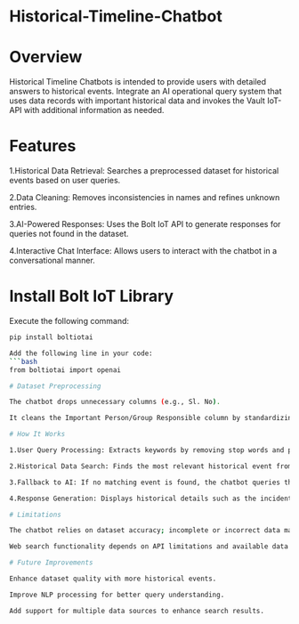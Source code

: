 # Historical-Timeline-Chatbot

# Overview

Historical Timeline Chatbots is intended to provide users with detailed answers to historical events. Integrate an AI operational query system that uses data records with important historical data and invokes the Vault IoT-API with additional information as needed.

# Features

1.Historical Data Retrieval: Searches a preprocessed dataset for historical events based on user queries.

2.Data Cleaning: Removes inconsistencies in names and refines unknown entries.

3.AI-Powered Responses: Uses the Bolt IoT API to generate responses for queries not found in the dataset.

4.Interactive Chat Interface: Allows users to interact with the chatbot in a conversational manner.

# Install Bolt IoT Library
Execute the following command:
```bash
pip install boltiotai

Add the following line in your code:
```bash
from boltiotai import openai

# Dataset Preprocessing

The chatbot drops unnecessary columns (e.g., Sl. No).

It cleans the Important Person/Group Responsible column by standardizing names and replacing unknown values with Unknown (No specific individual).

# How It Works

1.User Query Processing: Extracts keywords by removing stop words and punctuation.

2.Historical Data Search: Finds the most relevant historical event from the dataset.

3.Fallback to AI: If no matching event is found, the chatbot queries the Bolt IoT API for relevant information.

4.Response Generation: Displays historical details such as the incident name, date, country, place, impact, and important persons/groups involved.

# Limitations

The chatbot relies on dataset accuracy; incomplete or incorrect data may affect responses.

Web search functionality depends on API limitations and available data sources.

# Future Improvements

Enhance dataset quality with more historical events.

Improve NLP processing for better query understanding.

Add support for multiple data sources to enhance search results.

